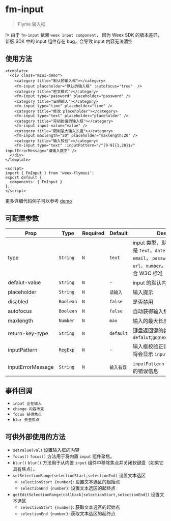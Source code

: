 # fm-input

> Flyme 输入框

!> 由于 `fm-input` 依赖 `weex input component`， 因为 Weex SDK 的版本差异，新版 SDK 中的 input 组件存在 bug，会导致 input 内容无法清空

## 使用方法
```vue
<template>
  <div class="mzui-demo">
    <category title="默认的输入框"></category>
    <fm-input placeholder="默认的输入框" :autofocus="true"  />
    <category title="密文模式"></category>
    <fm-input type="password" placeholder="password" />
    <category title="日期输入"></category>
    <fm-input type="time" placeholder="time" />
    <category title="修改 placeholder"></category>
    <fm-input type="text" placeholder="placeholder" />
    <category title="带初始值的输入框"></category>
    <fm-input input-value="value" />
    <category title="限制最大输入长度"></category>
    <fm-input maxlength="20" placeholder="maxlength:20" />
    <category title="输入校验"></category>
    <fm-input type="text" :inputPattern="/^[0-9]{1,20}$/" inputErrorMessage="请输入数字" />
  </div>
</template>

<script>
import { FmInput } from 'weex-flymeui';
export default {
  components: { FmInput }
};
</script>
```

更多详细代码例子可以参考 [demo](https://github.com/FlymeApps/weex-flymeui/blob/master/example/component/input/index.vue)

## 可配置参数
| Prop | Type | Required | Default | Description |
|-------------|------------|--------|-----|-----|
| type | `String` |`N`| `text` | input 类型，默认值是 `text`。可以是 `text`，`date`，`datetime`，`email`， `password`，`tel`，`time`，`url`，`number`。每个 type 值都符合 W3C 标准 |
| defalut-value | `String` |`N`| `-` | input 的默认内容 |
| placeholder | `String` |`N`| `请输入` | 输入提示 |
| disabled | `Boolean` |`N`| `false` | 是否禁用 |
| autofocus | `Boolean` |`N`| `false` | 自动获得输入焦点 |
| maxlength | `Number` |`N`| `max` | 输入的最大长度 |
| return-key-type | `String` |`N`| `default` | 键盘返回键的类型,支持 `defalut`;`go`;`next`;`search`;`send`,`done` |
| inputPattern | `RegExp` |`N`| `-` | 输入框校验正则对象，校验不正确将会显示 `inputErrorMessage` |
| inputErrorMessage | `String` |`N`| `输入有误` | `inputPattern` 匹配不正确时显示的错误信息 |

## 事件回调

- `input 正在输入`
- `change 内容改变`
- `focus 获得焦点`
- `blur 失去焦点`

## 可供外部使用的方法

- `setValue(val)` 设置输入框的内容
- `focus()`
	`focus()` 方法用于将内置 `input` 组件聚焦。
- `blur()`
	`blur()` 方法用于从内置 `input` 组件中移除焦点并关闭软键盘（如果它具有焦点）。
- `setSelectionRange(selectionStart,selectionEnd)` 设置文本选区
	- `selectionStart {number}`: 设置文本选区的起始点
	- `selectionEnd {number}`: 设置文本选区的起终点
- `getEditSelectionRange(callback[selectionStart,selectionEnd])` 设置文本选区
	- `selectionStart {number}`: 获取文本选区的起始点
	- `selectionEnd {number}`: 获取文本选区的起终点


